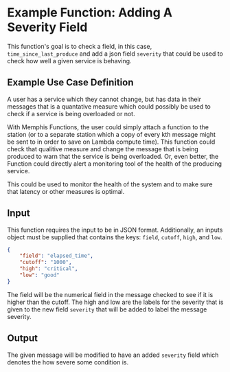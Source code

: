 # Example Function: Adding A Severity Field

This function's goal is to check a field, in this case, `time_since_last_produce` and add a json field `severity` that could be used to check how well a given service is behaving. 

## Example Use Case Definition

A user has a service which they cannot change, but has data in their messages that is a quantative measure which could possibly be used to check if a service is being overloaded or not. 

With Memphis Functions, the user could simply attach a function to the station (or to a separate station which a copy of every kth message might be sent to in order to save on Lambda compute time). This function could check that qualitive measure and change the message that is being produced to warn that the service is being overloaded. Or, even better, the Function could directly alert a monitoring tool of the health of the producing service. 

This could be used to monitor the health of the system and to make sure that latency or other measures is optimal.

## Input

This function requires the input to be in JSON format. Additionally, an inputs object must be supplied that contains the keys: `field`, `cutoff`, `high`, and `low`.

```json
{
    "field": "elapsed_time",
    "cutoff": "1000",
    "high": "critical",
    "low": "good"
}
```

The field will be the numerical field in the message checked to see if it is higher than the cutoff. The high and low are the labels for the severity that is given to the new field `severity` that will be added to label the message severity.

## Output

The given message will be modified to have an added `severity` field which denotes the how severe some condition is.